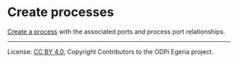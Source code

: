 <!-- SPDX-License-Identifier: CC-BY-4.0 -->
<!-- Copyright Contributors to the ODPi Egeria project. -->

# Create processes

[Create a process](../../data-engine-server/docs/scenarios/create-process.md) 
with the associated ports and process port relationships.

----
License: [CC BY 4.0](https://creativecommons.org/licenses/by/4.0/),
Copyright Contributors to the ODPi Egeria project.